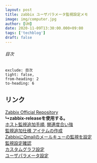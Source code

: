```yaml
---
layout: post
title: zabbix ユーザパラメータ監視設定メモ
image: img/computer.jpg
author: [UH]
date: 2020-11-09T13:30:00.000+09:00
tags: ['techblog']
draft: false
---
```


###### 目次

```toc
exclude: 目次
tight: false,
from-heading: 2
to-heading: 6
```

## リンク

[Zabbix Official Repository](https://repo.zabbix.com/zabbix/5.0/rhel/6/x86_64/)  
**↳zabbix-releaseを使用する。**  
[ホスト監視追加手順](https://knowledge.sakura.ad.jp/13655/), [関連度合い強](https://colabmix.co.jp/tech-blog/install-zabbix-agent-centos6/)  
[監視追加仕様 アイテムの作成](https://www.zabbix.com/documentation/2.2/jp/manual/config/items/item)  
[ZabbixにQmailのメールキューの監視を設定](http://sersha.net/ja/centos6/zabbix-qmail-mailqueue-setup)  
[監視設定確認](https://networkengineer.it-study.info/zabbix/zabbix-get-sender.html#text2)  
[カスタムグラフ設定](https://www.zabbix.com/documentation/2.0/jp/manual/config/visualisation/graphs/custom)  
[ユーザパラメータ設定](https://www.atmarkit.co.jp/ait/articles/1003/03/news146.html)

